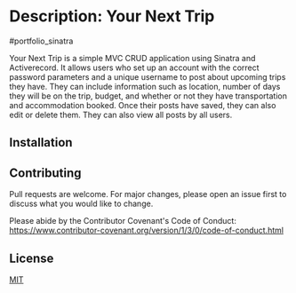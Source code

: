 # Description: Your Next Trip
#portfolio_sinatra

Your Next Trip is a simple MVC CRUD application using Sinatra and Activerecord.  It allows users who set up an account with the correct password parameters and a unique username to post about upcoming trips they have.  They can include information such as location, number of days they will be on the trip, budget, and whether or not they have transportation and accommodation booked.  Once their posts have saved, they can also edit or delete them.  They can also view all posts by all users.

## Installation




## Contributing
Pull requests are welcome. For major changes, please open an issue first to discuss what you would like to change.

Please abide by the Contributor Covenant's Code of Conduct: https://www.contributor-covenant.org/version/1/3/0/code-of-conduct.html

## License
[MIT](https://choosealicense.com/licenses/mit/)